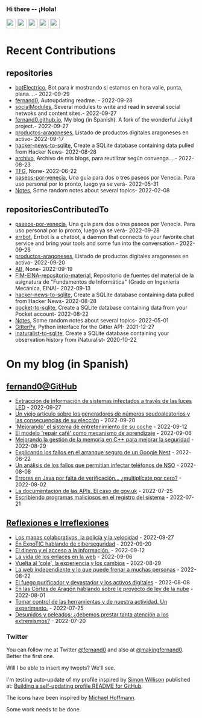 ### Hi there -- ¡Hola!

<a href="mailto:ftricas@unizar.es" title="e-mail"><i class="svg-icon email"></i></a> 
<a href="https://www.linkedin.com/in/fernand0" title="My LinkedIn//Mi LinkedIn"><img src="https://img.shields.io/badge/linkedin-%230077B5.svg?&style=for-the-badge&logo=linkedin&logoColor=white" height=25></a> 
<a href="https://www.twitter.com/fernand0" title="My Twitter//Mi Twitter"><img src="https://img.shields.io/badge/twitter-%231DA1F2.svg?&style=for-the-badge&logo=twitter&logoColor=white" height=25></i></a> 
<a href="https://mastodon.social/@fernand0" title="My Mastodon//Mi Mastodon"><img src="https://img.shields.io/static/v1?label=Mastodon&message=Social&color=blue" height=25></i></a> 
<a href="https://flickr.com/fernand0"><img src="https://img.shields.io/static/v1?label=Flickr&message=Images&color=blue" height=25></a>
<a href="https://dev.to/fernand0"><img src="https://img.shields.io/badge/DEV.TO-%230A0A0A.svg?&style=for-the-badge&logo=dev-dot-to&logoColor=white" height=25></a>

# Recent Contributions
<!-- recent_releases starts -->


## repositories
* [botElectrico](https://github.com/fernand0/botElectrico),  Bot para ir mostrando si estamos en hora valle, punta, plana....- 2022-09-29
* [fernand0](https://github.com/fernand0/fernand0),  Autoupdating readme. - 2022-09-28
* [socialModules](https://github.com/fernand0/socialModules),  Several modules to write and read in several social netwoks and content sites.- 2022-09-27
* [fernand0.github.io](https://github.com/fernand0/fernand0.github.io),  My blog (in Spanish). A fork of the wonderful Jekyll project.- 2022-09-27
* [productos-aragoneses](https://github.com/fernand0/productos-aragoneses),  Listado de productos digitales aragoneses en activo- 2022-09-17
* [hacker-news-to-sqlite](https://github.com/fernand0/hacker-news-to-sqlite),  Create a SQLite database containing data pulled from Hacker News- 2022-08-28
* [archivo](https://github.com/fernand0/archivo),  Archivo de mis blogs, para reutilizar según convenga....- 2022-08-23
* [TFG](https://github.com/Arturo-00/TFG),  None- 2022-06-22
* [paseos-por-venecia](https://github.com/fernand0/paseos-por-venecia),  Una guía para dos o tres paseos por Venecia. Para uso personal por lo pronto, luego ya se verá- 2022-05-31
* [Notes](https://github.com/fernand0/Notes),  Some random notes about several topics- 2022-02-08

## repositoriesContributedTo
* [paseos-por-venecia](https://github.com/JJ/paseos-por-venecia),  Una guía para dos o tres paseos por Venecia. Para uso personal por lo pronto, luego ya se verá- 2022-09-28
* [errbot](https://github.com/errbotio/errbot),  Errbot is a chatbot, a daemon that connects to your favorite chat service and bring your tools and some fun into the conversation.- 2022-09-26
* [productos-aragoneses](https://github.com/planaspa/productos-aragoneses),  Listado de productos digitales aragoneses en activo- 2022-09-20
* [AB](https://github.com/simber72/AB),  None- 2022-09-19
* [FIM-EINA-repositorio-material](https://github.com/ricardojrdez/FIM-EINA-repositorio-material),  Repositorio de fuentes del material de la asignatura de "Fundamentos de Informática" (Grado en Ingeniería Mecánica, EINA)- 2022-09-13
* [hacker-news-to-sqlite](https://github.com/dogsheep/hacker-news-to-sqlite),  Create a SQLite database containing data pulled from Hacker News- 2022-08-28
* [pocket-to-sqlite](https://github.com/dogsheep/pocket-to-sqlite),  Create a SQLite database containing data from your Pocket account- 2022-08-22
* [Notes](https://github.com/jgbarah/Notes),  Some random notes about several topics- 2022-05-01
* [GitterPy](https://github.com/myusko/GitterPy),  Python interface for the Gitter API- 2021-12-27
* [inaturalist-to-sqlite](https://github.com/dogsheep/inaturalist-to-sqlite),  Create a SQLite database containing your observation history from iNaturalist- 2020-10-22
<!-- recent_releases ends -->

# On my blog (in Spanish)

<!-- blog starts -->


## [fernand0@GitHub](https://fernand0.github.io/)
* [Extracción de información de sistemas infectados a través de las luces LED](http://fernand0.github.io/mensajes-morse/) - 2022-09-27
* [Un viejo artículo sobre los generadores de números seudoaleatorios y las consecuencias de su elección](http://fernand0.github.io/calidad-numeros-aleatorios/) - 2022-09-20
* ['Mejorando' el sistema de entretenimiento de su coche](http://fernand0.github.io/atacando-su-propio-coche/) - 2022-09-12
* [El modelo 'repair café' como mecanismo de aprendizaje](http://fernand0.github.io/repair-cafe/) - 2022-09-06
* [Mejorando la gestión de la memoria en C++ para mejorar la seguridad](http://fernand0.github.io/memoria-c-google/) - 2022-08-29
* [Explicando los fallos en el arranque seguro de un Google Nest](http://fernand0.github.io/ataque-google-nest/) - 2022-08-22
* [Un análisis de los fallos que permitían infectar teléfonos de NSO](http://fernand0.github.io/ataque-imessage/) - 2022-08-08
* [Errores en Java por falta de verificación... ¿multiplícate por cero?](http://fernand0.github.io/fallo-criptografia-java/) - 2022-08-02
* [La documentación de las APIs. El caso de gov.uk](http://fernand0.github.io/documentacion-apis/) - 2022-07-25
* [Escribiendo programas maliciosos en el registro del sistema](http://fernand0.github.io/registro-de-programa-maliciosos/) - 2022-07-21

## [Reflexiones e Irreflexiones](http://fernand0.blogalia.com/)
* [Los mapas colaborativos, la polic&#237;a y la velocidad](http://fernand0.blogalia.com//historias/78604) - 2022-09-27
* [En ExpoTIC hablando de ciberseguridad](http://fernand0.blogalia.com//historias/78600) - 2022-09-20
* [El dinero y  el acceso a la informaci&#243;n.](http://fernand0.blogalia.com//historias/78593) - 2022-09-12
* [La vida de los enlaces en la web](http://fernand0.blogalia.com//historias/78591) - 2022-09-06
* [Vuelta al 'cole', la experiencia y los cambios](http://fernand0.blogalia.com//historias/78585) - 2022-08-29
* [La web independiente y lo que puede frenar a muchas personas](http://fernand0.blogalia.com//historias/78581) - 2022-08-22
* [El fuego purificador y devastador y los activos digitales](http://fernand0.blogalia.com//historias/78576) - 2022-08-08
* [En las Cortes de Arag&#243;n hablando sobre le proyecto de ley de la nube](http://fernand0.blogalia.com//historias/78574) - 2022-08-01
* [Tomar control de las herramientas y de nuestra actividad. Un experimento.](http://fernand0.blogalia.com//historias/78572) - 2022-07-25
* [Desunidos y peleados: &#191;debemos prestar tanta atenci&#243;n a los extremismos?](http://fernand0.blogalia.com//historias/78569) - 2022-07-20
<!-- blog ends -->

### Twitter 

You can follow me at Twitter [@fernand0](https://twitter.com/fernand0) and also at [@makingfernand0](https://twitter.com/fernand0). Better the first one.

Will I be able to insert my tweets? We'll see.

I'm testing auto-update of my profile inspired by [Simon Willison](https://simonwillison.net/) published at: [Building a self-updating profile README for GitHub](https://simonwillison.net/2020/Jul/10/self-updating-profile-readme/).

The icons have been inspired by [Michael Hoffmann](https://www.mokkapps.de/).

Some work needs to be done.

<!--
**fernand0/fernand0** is a ✨ _special_ ✨ repository because its `README.md` (this file) appears on your GitHub profile.

Here are some ideas to get you started:

- 🔭 I’m currently working on ...
- 🌱 I’m currently learning ...
- 👯 I’m looking to collaborate on ...
- 🤔 I’m looking for help with ...
- 💬 Ask me about ...
- 📫 How to reach me: ...
- 😄 Pronouns: ...
- ⚡ Fun fact: ...
-->
